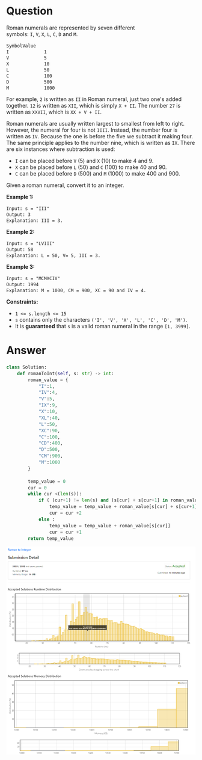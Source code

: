 # Question

Roman numerals are represented by seven different symbols: `I`, `V`, `X`, `L`, `C`, `D` and `M`.

```
SymbolValue
I             1
V             5
X             10
L             50
C             100
D             500
M             1000
```

For example, `2` is written as `II` in Roman numeral, just two one's added together. `12` is written as `XII`, which is simply `X + II`. The number `27` is written as `XXVII`, which is `XX + V + II`.

Roman numerals are usually written largest to smallest from left to right. However, the numeral for four is not `IIII`. Instead, the number four is written as `IV`. Because the one is before the five we subtract it making four. The same principle applies to the number nine, which is written as `IX`. There are six instances where subtraction is used:

- `I` can be placed before `V` (5) and `X` (10) to make 4 and 9.
- `X` can be placed before `L` (50) and `C` (100) to make 40 and 90.
- `C` can be placed before `D` (500) and `M` (1000) to make 400 and 900.

Given a roman numeral, convert it to an integer.

**Example 1:**

```
Input: s = "III"
Output: 3
Explanation: III = 3.

```

**Example 2:**

```
Input: s = "LVIII"
Output: 58
Explanation: L = 50, V= 5, III = 3.

```

**Example 3:**

```
Input: s = "MCMXCIV"
Output: 1994
Explanation: M = 1000, CM = 900, XC = 90 and IV = 4.

```

**Constraints:**

- `1 <= s.length <= 15`
- `s` contains only the characters `('I', 'V', 'X', 'L', 'C', 'D', 'M')`.
- It is **guaranteed** that `s` is a valid roman numeral in the range `[1, 3999]`.

# Answer

```python
class Solution:
    def romanToInt(self, s: str) -> int:
        roman_value = {
            "I":1,
            "IV":4,
            "V":5,
            "IX":9,
            "X":10,
            "XL":40,
            "L":50,
            "XC":90,
            "C":100,
            "CD":400,
            "D":500,
            "CM":900,
            "M":1000
        }
        
        temp_value = 0
        cur = 0
        while cur <(len(s)):
            if ( (cur+1) != len(s) and (s[cur] + s[cur+1] in roman_value) ) :
                temp_value = temp_value + roman_value[s[cur] + s[cur+1]]
                cur = cur +2
            else :
                temp_value = temp_value + roman_value[s[cur]]
                cur = cur +1
        return temp_value
```

![Untitled](../../image/leetcode/13_Roman_to_Integer/image.png)